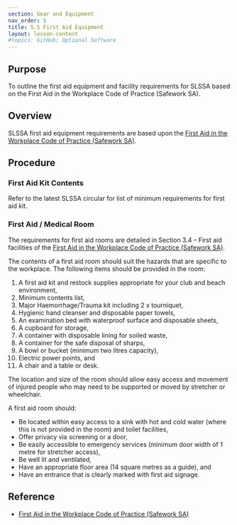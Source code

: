 ```yaml
---
section: Gear and Equipment
nav_order: 5
title: 5.5 First Aid Equipment
layout: lesson-content
#topics: GitHub; Optional Software
---
```


## Purpose

To outline the first aid equipment and facility requirements for SLSSA based on the First Aid in the Workplace Code of Practice (Safework SA).

## Overview

SLSSA first aid equipment requirements are based upon the [First Aid in the Workplace Code of Practice (Safework SA)](https://www.safework.sa.gov.au/__data/assets/pdf_file/0004/136264/First-aid-in-the-workplace.pdf).

## Procedure

### First Aid Kit Contents

Refer to the latest SLSSA circular for list of minimum requirements for first aid kit.

### First Aid / Medical Room

The requirements for first aid rooms are detailed in Section 3.4 – First aid facilities of the [First Aid in the Workplace Code of Practice (Safework SA)](https://www.safework.sa.gov.au/__data/assets/pdf_file/0004/136264/First-aid-in-the-workplace.pdf).

The contents of a first aid room should suit the hazards that are specific to the workplace. The following items should be provided in the room:

1. A first aid kit and restock supplies appropriate for your club and beach environment,
2. Minimum contents list,
3. Major Haemorrhage/Trauma kit including 2 x tourniquet,
4. Hygienic hand cleanser and disposable paper towels,
5. An examination bed with waterproof surface and disposable sheets,
6. A cupboard for storage,
7. A container with disposable lining for soiled waste,
8. A container for the safe disposal of sharps,
9. A bowl or bucket (minimum two litres capacity),
10. Electric power points, and
11. A chair and a table or desk.

The location and size of the room should allow easy access and movement of injured people who may need to be supported or moved by stretcher or wheelchair.

A first aid room should:

- Be located within easy access to a sink with hot and cold water (where this is not provided in the room) and toilet facilities,
- Offer privacy via screening or a door,
- Be easily accessible to emergency services (minimum door width of 1 metre for stretcher access),
- Be well lit and ventilated,
- Have an appropriate floor area (14 square metres as a guide), and
- Have an entrance that is clearly marked with first aid signage.

## Reference

- [First Aid in the Workplace Code of Practice (Safework SA)](https://www.safework.sa.gov.au/__data/assets/pdf_file/0004/136264/First-aid-in-the-workplace.pdf)